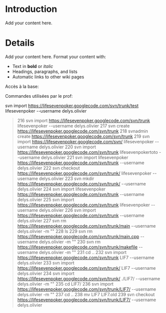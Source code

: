 # Introduction #

Add your content here.


# Details #

Add your content here.  Format your content with:
  * Text in **bold** or _italic_
  * Headings, paragraphs, and lists
  * Automatic links to other wiki pages

Accès à la base:

Commandes utilisées par le prof:

svn import https://lifesevenpoker.googlecode.com/svn/trunk/test lifesevenpoker --username delys.olivier
> 216  svn import https://lifesevenpoker.googlecode.com/svn/trunk lifesevenpoker --username delys.olivier
> 217  svn create https://lifesevenpoker.googlecode.com/svn/trunk
> 218  svnadmin create https://lifesevenpoker.googlecode.com/svn/trunk
> 219  svn import https://lifesevenpoker.googlecode.com/svn/ lifesevenpoker --username delys.olivier
> 220  svn import https://lifesevenpoker.googlecode.com/svn/trunk lifesevenpokertoto --username delys.olivier
> 221  svn import lifesevenpoker https://lifesevenpoker.googlecode.com/svn/trunk --username delys.olivier
> 222  svn checkout https://lifesevenpoker.googlecode.com/svn/trunk/ lifesevenpoker --username delys.olivier
> 223  svn mkdir https://lifesevenpoker.googlecode.com/svn/trunk/ --username delys.olivier
> 224  svn import lifesevenpoker https://lifesevenpoker.googlecode.com/svn/trunk --username delys.olivier
> 225  svn import https://lifesevenpoker.googlecode.com/svn/trunk lifesevenpoker --username delys.olivier
> 226  svn import https://lifesevenpoker.googlecode.com/svn/trunk --username delys.olivier
> 227  svn rm https://lifesevenpoker.googlecode.com/svn/trunk/main --username delys.olivier -m ""
> 228  ls
> 229  svn rm https://lifesevenpoker.googlecode.com/svn/trunk/main.cpp --username delys.olivier -m ""
> 230  svn rm https://lifesevenpoker.googlecode.com/svn/trunk/makefile --username delys.olivier -m ""
> 231  cd ..
> 232  svn import https://lifesevenpoker.googlecode.com/svn/trunk LIF7 --username delys.olivier
> 233  svn import https://lifesevenpoker.googlecode.com/svn/trunk/ LIF7 --username delys.olivier
> 234  svn import https://lifesevenpoker.googlecode.com/svn/trunk/ ./LIF7/ --username delys.olivier -m ""
> 235  cd LIF7/
> 236  svn import https://lifesevenpoker.googlecode.com/svn/trunk/LIF7/ --username delys.olivier -m ""
> 237  cd ..
> 238  mv LIF7 LIF7.old
> 239  svn checkout https://lifesevenpoker.googlecode.com/svn/trunk/LIF7/ --username delys.olivier